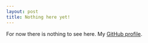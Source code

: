 ```yaml
---
layout: post
title: Nothing here yet!
---
```


For now there is nothing to see here.
My [GitHub profile](https://github.com/jonaswk).